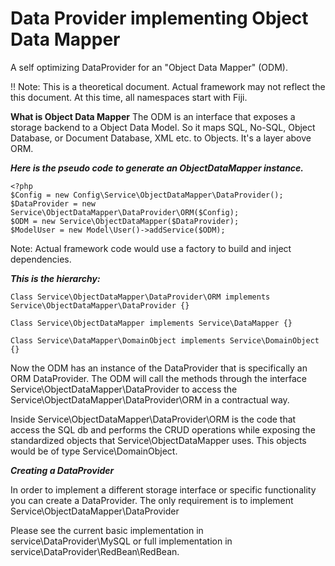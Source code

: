Data Provider implementing Object Data Mapper
=============================================

A self optimizing DataProvider for an "Object Data Mapper" (ODM). 

!! Note: This is a theoretical document. Actual framework may not reflect the this document. At this time, all namespaces start with Fiji\.  

**What is Object Data Mapper**
The ODM is an interface that exposes a storage backend to a Object Data Model. So it maps SQL, No-SQL, Object Database, or Document Database, XML etc. to Objects. 
It's a layer above ORM. 

***Here is the pseudo code to generate an ObjectDataMapper instance.***

```
<?php
$Config = new Config\Service\ObjectDataMapper\DataProvider();
$DataProvider = new Service\ObjectDataMapper\DataProvider\ORM($Config);
$ODM = new Service\ObjectDataMapper($DataProvider);
$ModelUser = new Model\User()->addService($ODM);
```
Note: Actual framework code would use a factory to build and inject dependencies. 

***This is the hierarchy:***
```
Class Service\ObjectDataMapper\DataProvider\ORM implements Service\ObjectDataMapper\DataProvider {}

Class Service\ObjectDataMapper implements Service\DataMapper {}

Class Service\DataMapper\DomainObject implements Service\DomainObject {}

```

Now the ODM has an instance of the DataProvider that is specifically an ORM DataProvider. The ODM will call the methods through the interface Service\ObjectDataMapper\DataProvider to access the Service\ObjectDataMapper\DataProvider\ORM in a contractual way. 

Inside Service\ObjectDataMapper\DataProvider\ORM is the code that access the SQL db and performs the CRUD operations while exposing the standardized objects that Service\ObjectDataMapper uses. This objects would be of type Service\DomainObject. 

***Creating a DataProvider***

In order to implement a different storage interface or specific functionality you can create a DataProvider. The only requirement is to implement Service\ObjectDataMapper\DataProvider

Please see the current basic implementation in service\DataProvider\MySQL or full implementation in service\DataProvider\RedBean\RedBean.  
